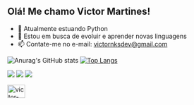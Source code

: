 ## Olá! Me chamo Victor Martines!

- 🌱 Atualmente estuando Python
- 🤔 Estou em busca de evoluir e aprender novas linguagens
- 📫 Contate-me no e-mail: victornksdev@gmail.com

![Anurag's GitHub stats](https://github-readme-stats.vercel.app/api?username=victornonoks&theme=dracula&show_icons=true)
[![Top Langs](https://github-readme-stats.vercel.app/api/top-langs/?username=victornonoks&theme=dracula&layout=compact&hide=html,css)](https://github.com/anuraghazra/github-readme-stats)

<a href="https://instagram.com/victor_nonoks" target="_blank"><img src="https://img.shields.io/badge/-Instagram-%23E4405F?style=for-the-badge&logo=instagram&logoColor=white" target="_blank"></a>
 <a href = "mailto:victornksdev@gmail.com"><img src="https://img.shields.io/badge/-Gmail-%23333?style=for-the-badge&logo=gmail&logoColor=white" target="_blank"></a>
 <a href="https://www.linkedin.com/in/victor-rocha-24b86b266" target="_blank"><img src="https://img.shields.io/badge/-LinkedIn-%230077B5?style=for-the-badge&logo=linkedin&logoColor=white" target="_blank"></a> 
 
<img align="center" alt="victor-py" height="30" width="40" img src="https://cdn.jsdelivr.net/gh/devicons/devicon/icons/python/python-original.svg" />
